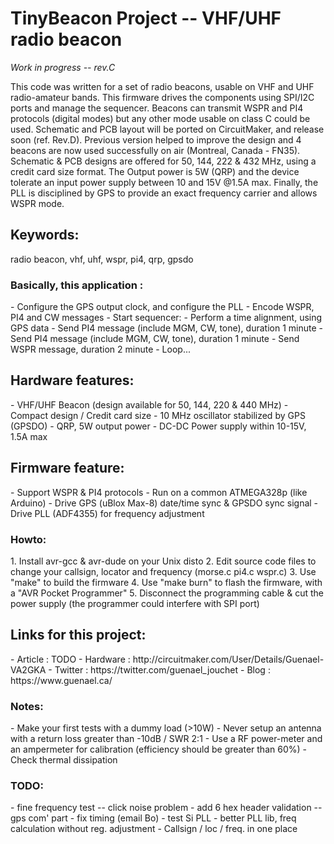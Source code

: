 # TinyBeacon Project -- VHF/UHF radio beacon

*Work in progress -- rev.C*

This code was written for a set of radio beacons, usable on VHF and UHF radio-amateur bands. This firmware drives the components using SPI/I2C ports and manage the sequencer. Beacons can transmit WSPR and PI4 protocols (digital modes) but any other mode usable on class C could be used.
Schematic and PCB layout will be ported on CircuitMaker, and release soon (ref. Rev.D). Previous version helped to improve the design and 4 beacons are now used successfully on air (Montreal, Canada - FN35).
Schematic & PCB designs are offered for 50, 144, 222 & 432 MHz, using a credit card size format. The Output power is 5W (QRP) and the device tolerate an input power supply between 10 and 15V @1.5A max. Finally, the PLL is disciplined by GPS to provide an exact frequency carrier and allows WSPR mode.

<h2>Keywords:</h2>
radio beacon, vhf, uhf, wspr, pi4, qrp, gpsdo

<h3>Basically, this application :</h3>
- Configure the GPS output clock, and configure the PLL
- Encode WSPR, PI4 and CW messages
- Start sequencer:
  - Perform a time alignment, using GPS data
  - Send PI4 message (include MGM, CW, tone), duration 1 minute
  - Send PI4 message (include MGM, CW, tone), duration 1 minute
  - Send WSPR message, duration 2 minute
  - Loop...

<h2>Hardware features:</h2>
- VHF/UHF Beacon (design available for 50, 144, 220 & 440 MHz)
- Compact design / Credit card size
- 10 MHz oscillator stabilized by GPS (GPSDO)
- QRP, 5W output power
- DC-DC Power supply within 10-15V, 1.5A max

<h2>Firmware feature:</h2>
- Support WSPR & PI4 protocols
- Run on a common ATMEGA328p (like Arduino)
- Drive GPS (uBlox Max-8) date/time sync & GPSDO sync signal
- Drive PLL (ADF4355) for frequency adjustment

<h3>Howto:</h3>
1. Install avr-gcc & avr-dude on your Unix disto
2. Edit source code files to change your callsign, locator and frequency (morse.c pi4.c wspr.c)
3. Use "make" to build the firmware
4. Use "make burn" to flash the firmware, with a "AVR Pocket Programmer"
5. Disconnect the programming cable & cut the power supply (the programmer could interfere with SPI port)

<h2>Links for this project:</h2>
- Article : TODO
- Hardware : http://circuitmaker.com/User/Details/Guenael-VA2GKA
- Twitter : https://twitter.com/guenael_jouchet
- Blog : https://www.guenael.ca/

<h3>Notes:</h3>
- Make your first tests with a dummy load (>10W)
- Never setup an antenna with a return loss greater than -10dB / SWR 2:1
- Use a RF power-meter and an ampermeter for calibration (efficiency should be greater than 60%)
- Check thermal dissipation

<h3>TODO:</h3>
- fine frequency test -- click noise problem
- add 6 hex header validation -- gps com' part
- fix timing (email Bo)
- test Si PLL
- better PLL lib, freq calculation without reg. adjustment
- Callsign / loc / freq. in one place
